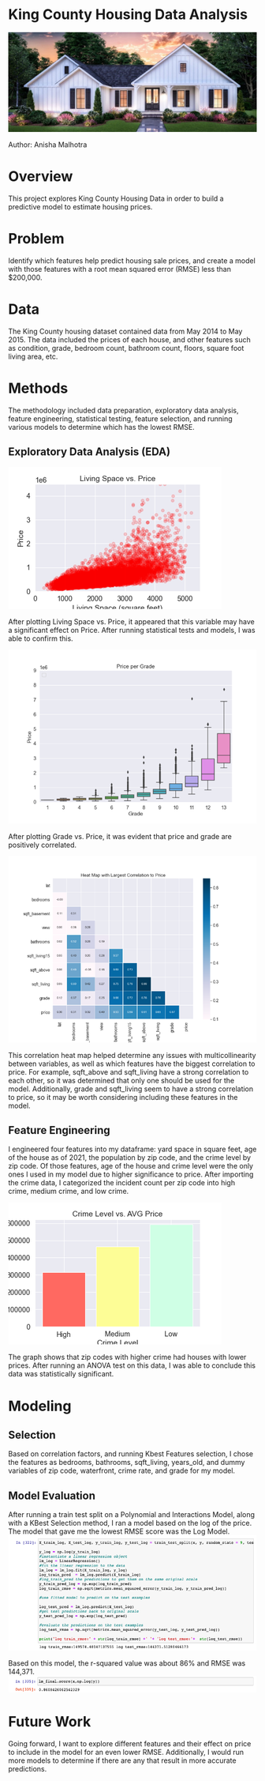 # King County Housing Data Analysis
<img src="https://github.com/anisha732/Phase2Project/blob/main/images/stripped.jpg?raw=true" alt= "house image" >

Author: Anisha Malhotra

# Overview
This project explores King County Housing Data in order to build a predictive model to estimate housing prices. 

# Problem
Identify which features help predict housing sale prices, and create a model with those features with a root mean squared error (RMSE) 
less than $200,000.

# Data
The King County housing dataset contained data from May 2014 to May 2015. The data included the prices of each house, and other features such as 
condition, grade, bedroom count, bathroom count, floors, square foot living area, etc.

# Methods
The methodology included data preparation, exploratory data analysis, feature engineering, statistical testing, feature selection, 
and running various models to determine which has the lowest RMSE.

## Exploratory Data Analysis (EDA)
<img src="https://github.com/anisha732/Phase2Project/blob/main/images/LivingSpace.png?raw=true" alt= "living space scatter" >

After plotting Living Space vs. Price, it appeared that this variable may have a significant effect on Price. After 
running statistical tests and models, I was able to confirm this.

<img src="https://github.com/anisha732/Phase2Project/blob/main/images/Grade.png?raw=true" alt= "grade boxplot" >

After plotting Grade vs. Price, it was evident that price and grade are positively correlated.

<img src="https://github.com/anisha732/Phase2Project/blob/main/images/correlation.png?raw=true" alt= "correlation" >

This correlation heat map helped determine any issues with multicollinearity between variables, as well as which features have the biggest correlation
to price. For example, sqft_above and sqft_living have a strong correlation to each other, so it was determined that only one should be used for the model.
Additionally, grade and sqft_living seem to have a strong correlation to price, so it may be worth considering including these features in the model.

## Feature Engineering
I engineered four features into my dataframe: yard space in square feet, age of the house as of 2021, the population by zip code, and the crime level by
zip code. Of those features, age of the house and crime level were the only ones I used in my model due to higher significance to price. 
After importing the crime data, I categorized the incident count per zip code into high crime, medium crime, and low crime.

<img src="https://github.com/anisha732/Phase2Project/blob/main/images/crime.png?raw=true" alt= "crime level" >


The graph shows that zip codes with higher crime had houses with lower prices. After running an ANOVA test on this data, I was able to 
conclude this data was statistically significant.

# Modeling
## Selection
Based on correlation factors, and running Kbest Features selection, I chose the features as bedrooms, bathrooms, sqft_living, years_old, and dummy
variables of zip code, waterfront, crime rate, and grade for my model.

## Model Evaluation
After running a train test split on a Polynomial and Interactions Model, along with a KBest Selection method, I ran 
a model based on the log of the price. The model that gave me the lowest RMSE score was the Log Model.
<img src="https://github.com/anisha732/Phase2Project/blob/main/images/log_model.png?raw=true" alt= "Model" >

Based on this model, the r-squared value was about 86% and RMSE was 144,371.
<img src="https://github.com/anisha732/Phase2Project/blob/main/images/log_final_score.png?raw=true" alt= "final rsquared" >

# Future Work
Going forward, I want to explore different features and their effect on price to include in the model for an even lower RMSE. 
Additionally, I would run more models to determine if there are any that result in more accurate predictions.
